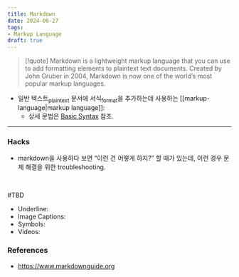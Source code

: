 ```yaml
---
title: Markdown
date: 2024-06-27
tags:
- Markup Language
draft: true
---
```


> [!quote] Markdown is a lightweight markup language that you can use to add formatting elements to plaintext text documents. Created by John Gruber in 2004, Markdown is now one of the world’s most popular markup languages.

- 일반 텍스트<sub>plaintext</sub> 문서에 서식<sub>format</sub>을 추가하는데 사용하는 [[markup-language|markup language]]:
    - 상세 문법은 [Basic Syntax](https://www.markdownguide.org/basic-syntax/) 참조.


---
### Hacks
- markdown을 사용하다 보면 “이런 건 어떻게 하지?” 할 때가 있는데, 이런 경우 문제 해결을 위한 troubleshooting.

<BR />

#TBD

- Underline:
- Image Captions:
- Symbols: 
- Videos:


### References
- https://www.markdownguide.org
